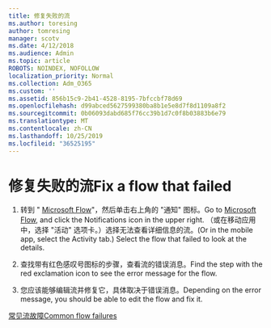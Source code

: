```yaml
---
title: 修复失败的流
ms.author: toresing
author: tomresing
manager: scotv
ms.date: 4/12/2018
ms.audience: Admin
ms.topic: article
ROBOTS: NOINDEX, NOFOLLOW
localization_priority: Normal
ms.collection: Adm_O365
ms.custom: ''
ms.assetid: 856b15c9-2b41-4528-8195-7bfccbf78d69
ms.openlocfilehash: d99abced5627599380ba8b1e5e8d7f8d1109a8f2
ms.sourcegitcommit: 0b06093dabd685f76cc39b1d7c0f8b03883b6e79
ms.translationtype: MT
ms.contentlocale: zh-CN
ms.lasthandoff: 10/25/2019
ms.locfileid: "36525195"
---
```

# <a name="fix-a-flow-that-failed"></a><span data-ttu-id="dc1b9-102">修复失败的流</span><span class="sxs-lookup"><span data-stu-id="dc1b9-102">Fix a flow that failed</span></span>

1. <span data-ttu-id="dc1b9-103">转到 " [Microsoft Flow](https://flow.microsoft.com/)"，然后单击右上角的 "通知" 图标。</span><span class="sxs-lookup"><span data-stu-id="dc1b9-103">Go to [Microsoft Flow](https://flow.microsoft.com/), and click the Notifications icon in the upper right.</span></span> <span data-ttu-id="dc1b9-104">（或在移动应用中，选择 "活动" 选项卡。）选择无法查看详细信息的流。</span><span class="sxs-lookup"><span data-stu-id="dc1b9-104">(Or in the mobile app, select the Activity tab.) Select the flow that failed to look at the details.</span></span>
    
2. <span data-ttu-id="dc1b9-105">查找带有红色感叹号图标的步骤，查看流的错误消息。</span><span class="sxs-lookup"><span data-stu-id="dc1b9-105">Find the step with the red exclamation icon to see the error message for the flow.</span></span>
    
3. <span data-ttu-id="dc1b9-106">您应该能够编辑流并修复它，具体取决于错误消息。</span><span class="sxs-lookup"><span data-stu-id="dc1b9-106">Depending on the error message, you should be able to edit the flow and fix it.</span></span> 
    
[<span data-ttu-id="dc1b9-107">常见流故障</span><span class="sxs-lookup"><span data-stu-id="dc1b9-107">Common flow failures</span></span>](https://go.microsoft.com/fwlink/?linkid=872110)
  

